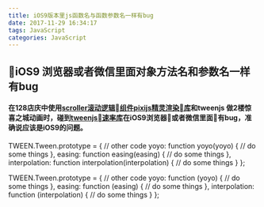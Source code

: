 ```yaml
---
title: iOS9版本里js函数名与函数参数名一样有bug
date: 2017-11-29 16:34:17
tags: JavaScript
categories: JavaScript
---
```


## iOS9 浏览器或者微信里面对象方法名和参数名一样有bug
#### 在128店庆中使用[scroller滚动逻辑组件](https://github.com/pbakaus/scroller)[pixijs精灵渲染库](http://www.pixijs.com/)和tweenjs 做2楼惊喜之城动画时，碰到[tweenjs速率库](https://github.com/tweenjs/tween.js)在iOS9浏览器或者微信里面有bug，准确说应该是iOS9的问题。

  TWEEN.Tween.prototype = {
    // other code
    yoyo: function yoyo(yoyo) {
      // do some things
    },
    easing: function easing(easing) {
      // do some things
    },
    interpolation: function interpolation(interpolation) {
      // do some things
    }
  };

  TWEEN.Tween.prototype = {
    // other code
    yoyo: function (yoyo) {
      // do some things
    },
    easing: function (easing) {
      // do some things
    },
    interpolation: function (interpolation) {
      // do some things
    }
  };